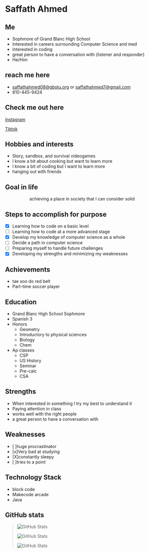 # Saffath Ahmed

## Me

* Sophmore of Grand Blanc High School
* Interested in careers surrounding Computer Science and med 
* Interested in coding
* great person to have a conversation with (listener and responder) 
* He/Him

## reach me here
* saffathahmed08@gbstu.org or saffathahmed7@gmail.com
* 810-445-9424

## Check me out here 
[Instagram](https://www.instagram.com/saffath51?igsh=Zzhpc3ozNnl6Yzlh)

[Tiktok](https://www.tiktok.com/@nottheannoyingkid?_r=1&_d=dm4h3fbfe3i1k8&sec_uid=MS4wLjABAAAAgQVoB5LYIUTukrCUW6sIMRJ82kTRBpnBbttw86RnBmBhDCYSkA_YSxktGJ7pTVg4&share_author_id=7031715667877430319&sharer_language=en&source=h5_m&u_code=dljmbg4bcdkf9l&timestamp=1716309329&user_id=7031715667877430319&sec_user_id=MS4wLjABAAAAgQVoB5LYIUTukrCUW6sIMRJ82kTRBpnBbttw86RnBmBhDCYSkA_YSxktGJ7pTVg4&utm_source=copy&utm_campaign=client_share&utm_medium=android&share_iid=7370980294159451947&share_link_id=8c28b0b6-eb7c-4db5-a981-99aa7a059ecf&share_app_id=1233&ugbiz_name=ACCOUNT&ug_btm=b8727%2Cb0229&social_share_type=5&enable_checksum=1)


## Hobbies and interests 
- Story, sandbox, and survival videogames
- I know a bit about cooking but want to learn more 
- I know a bit of coding but I want to learn more
- hanging out with friends 

## Goal in life  
<p align='center'> achieving a place in society that I can consider solid 

## Steps to accomplish for purpose  
- [x] Learning how to code on a basic level
- [ ] Learning how to code at a more advanced stage
- [x] Develop my knowledge of computer science as a whole
- [ ] Decide a path in computer science 
- [ ] Preparing myself to handle future challenges 
- [x] Developing my strengths and minimizing my weaknesses

## Achievements 
- tae soo do red belt
- Part-time soccer player

## Education 
- Grand Blanc High School Sophmore 
- Spanish 3
- Honors 
  -   Geometry
  -   Introductory to physical sciences
  -   Biology
  -   Chem
- Ap classes
  - CSP
  - US History 
  - Seminar
  - Pre-calc
  - CSA

## Strengths 
- When interested in something I try my best to understand it
- Paying attention in class
- works well with the right people
- a great person to have a conversation with

## Weaknesses 
- [ ]huge procrastinator
- [x]Very bad at studying 
- [X]constantly sleepy
- [ ]tries to a point 
      
## Technology Stack
* block code
* Makecode arcade
* Java

## GitHub stats 
> ![GitHub Stats](https://github-readme-streak-stats.herokuapp.com/?user=SaffathA&theme=Green&hide_border=true)
>
> ![GitHub Stats](https://github-readme-stats.vercel.app/api?username=SaffathA&theme=Green&show_icons=true&hide_border=true&count_private=true)
>
> ![GitHub Stats](https://github-readme-stats.vercel.app/api/top-langs/?username=SaffathA&theme=Green&show_icons=true&hide_border=true&layout=compact)
